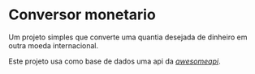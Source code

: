 # Conversor monetario
 Um projeto simples que converte uma quantia desejada de dinheiro em outra moeda internacional.
 
 Este projeto usa como base de dados uma api da <a href='https://docs.awesomeapi.com.br/'>*awesomeapi*</a>.

